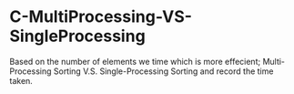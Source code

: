 # C-MultiProcessing-VS-SingleProcessing

Based on the number of elements we time which is more effecient; Multi-Processing Sorting V.S. Single-Processing Sorting and record the time taken.
